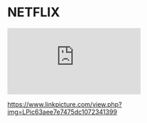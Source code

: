 # NETFLIX

![alt text](https://www.linkpicture.com/view.php?img=LPic63aee7e7475dc1072341399)

https://www.linkpicture.com/view.php?img=LPic63aee7e7475dc1072341399
